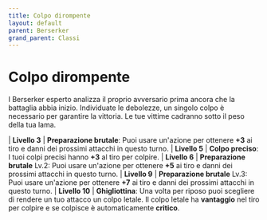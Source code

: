 ```yaml
---
title: Colpo dirompente
layout: default
parent: Berserker
grand_parent: Classi
---
```


# **Colpo dirompente**

I Berserker esperto analizza il proprio avversario prima ancora che la battaglia abbia inizio. Individuate le debolezze, un singolo colpo è necessario per garantire la vittoria. Le tue vittime cadranno sotto il peso della tua lama.

| **Livello 3** | **Preparazione brutale**: Puoi usare un'azione per ottenere **+3** ai tiro e danni dei prossimi attacchi in questo turno.
| **Livello 5** | **Colpo preciso**: I tuoi colpi precisi hanno **+3** al tiro per colpire.
| **Livello 6** | **Preparazione brutale** Lv.2: Puoi usare un'azione per ottenere **+5** ai tiro e danni dei prossimi attacchi in questo turno.
| **Livello 9** | **Preparazione brutale** Lv.3: Puoi usare un'azione per ottenere **+7** ai tiro e danni dei prossimi attacchi in questo turno.
| **Livello 10** | **Ghigliottina**: Una volta per riposo puoi scegliere di rendere un tuo attacco un colpo letale. Il colpo letale ha **vantaggio** nel tiro per colpire e se colpisce è automaticamente **critico**.